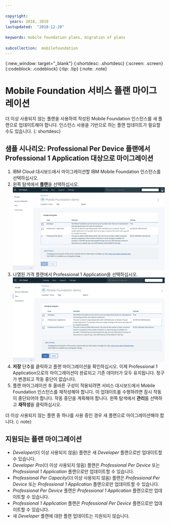 ```yaml
---

copyright:
  years: 2018, 2019
lastupdated:  "2018-12-20"

keywords: mobile foundation plans, migration of plans

subcollection:  mobilefoundation
---
```


{:new_window: target="_blank"}
{:shortdesc: .shortdesc}
{:screen:  .screen}
{:codeblock:  .codeblock}
{:tip: .tip}
{:note: .note}

# Mobile Foundation 서비스 플랜 마이그레이션

더 이상 사용되지 않는 플랜을 사용하여 작성된 Mobile Foundation 인스턴스를 새 플랜으로 업데이트해야 합니다. 인스턴스 사용을 기반으로 하는 플랜 업데이트가 필요할 수도 있습니다.
{: shortdesc}

## 샘플 시나리오: Professional Per Device 플랜에서 Professional 1 Application 대상으로 마이그레이션

1. IBM Cloud 대시보드에서 마이그레이션할 IBM Mobile Foundation 인스턴스를 선택하십시오.
2. 왼쪽 탐색에서 **플랜**을 선택하십시오.
   ![기존 Mobile Foundation 플랜](images/existing-plan.png)
3. 나열된 가격 플랜에서 Professional 1 Application을 선택하십시오.
   ![새 Mobile Foundation 플랜](images/new-plan.png)
4. **저장** 단추를 클릭하고 플랜 마이그레이션을 확인하십시오.
     이제 Professional 1 Application으로의 마이그레이션이 완료되고 기존 데이터가 모두 유지됩니다. 청구가 변경되고 작동 중단이 없습니다.
5. 플랜 마이그레이션 후 올바른 구성이 적용되려면 서비스 대시보드에서 Mobile Foundation 인스턴스를 재작성해야 합니다. 이 업데이트를 수행하려면 잠시 작동이 중단되어야 합니다. 작동 중단을 계획해야 합니다. 왼쪽 탐색에서 **관리**를 선택하고 **재작성**을 클릭하십시오.

더 이상 사용되지 않는 플랜 중 하나를 사용 중인 경우 새 플랜으로 마이그레이션해야 합니다.
{: note}

## 지원되는 플랜 마이그레이션

* *Developer*(더 이상 사용되지 않음) 플랜은 새 *Developer* 플랜으로만 업데이트할 수 있습니다.
* *Developer Pro*(더 이상 사용되지 않음) 플랜은 *Professional Per Device* 또는 *Professional 1 Application* 플랜으로만 업데이트할 수 있습니다.
* *Professional Per Capacity*(더 이상 사용되지 않음) 플랜은 *Professional Per Device* 또는 *Professional 1 Application* 플랜으로만 업데이트할 수 있습니다.
* *Professional Per Device* 플랜은 *Professional 1 Application* 플랜으로만 업데이트할 수 있습니다.
* *Professional 1 Application* 플랜은 *Professional Per Device* 플랜으로만 업데이트할 수 있습니다.
* 새 *Developer* 플랜에 대한 플랜 업데이트는 지원되지 않습니다.
